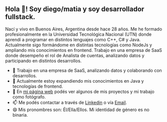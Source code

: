 ## Hola 👋! Soy diego/matia y soy desarrollador fullstack. 

Nací y vivo en Buenos Aires, Argentina desde hace 28 años. Me he formado profesionalmente en la Universidad Tecnológica Nacional (UTN) donde aprendí a programar en distintos lenguajes como C++, C# y Java. Actualmente sigo formándome en distintas tecnologías como NodeJs y ampliando mis conocimientos en frontend. Trabajo en una empresa de SaaS donde desempeño el rol de Analista de cuentas, analizando datos y participando en distintos desarrollos. 



- 🔭 Trabajo en una empresa de SaaS, analizando datos y colaborando con desarrollos.
- 🌱 Actualmente estoy expandiendo mis conocimientos en Java y tecnologías de frontend.
- 💬 En <a href="https://dmatia.com" target="_blank"> mi página web</a> podés ver algunos de mis proyectos y mi trabajo como fotógrafo.
- 📫 Me podés contactar a través de <a href="https://www.linkedin.com/in/dmatia/" target="_blank"> Linkedin</a> o vía <a href="mailto:diegovillalba.96@gmail.com" target="_blank"> Email</a>.
- 😄 Mis pronombres son: Él/Ella/Ellos. Mi identidad de género es no binaria.
